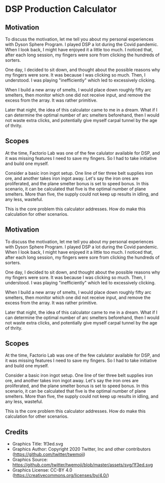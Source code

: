 # DSP Production Calculator

## Motivation

To discuss the motivation, let me tell you about my personal experiences with Dyson Sphere Program. I played DSP a lot during the Covid pandemic. When I look back, I might have enjoyed it a little too much. I noticed that, after each long session, my fingers were sore from clicking the hundreds of sorters.

One day, I decided to sit down, and thought about the possible reasons why my fingers were sore. It was because I was clicking so much. Then, I understood. I was playing "inefficiently" which led to excessively clicking.

When I build a new array of smelts, I would place down roughly fifty arc smelters, then monitor which one did not receive input, and remove the excess from the array. It was rather primitive.

Later that night, the idea of this calculator came to me in a dream. What if I can determine the optimal number of arc smelters beforehand, then I would not waste extra clicks, and potentially give myself carpal tunnel by the age of thrity.

## Scopes

At the time, Factorio Lab was one of the few calulator available for DSP, and it was missing features I need to save my fingers. So I had to take initiative and build one myself.

Consider a basic iron ingot setup. One line of tier three belt supplies iron ore, and another takes iron ingot away. Let's say the iron ores are proliferated, and the plane smelter bonus is set to speed bonus. In this scenario, it can be calculated that five is the optimal number of plane smelters. More than five, the supply could not keep up results in idling, and any less, wasteful.

This is the core problem this calculator addresses. How do make this calculation for other scenarios.

## Motivation

To discuss the motivation, let me tell
you about my personal experiences with
Dyson Sphere Program. I played DSP a lot
during the Covid pandemic. When I look
back, I might have enjoyed it a little
too much. I noticed that, after each
long session, my fingers were sore from
clicking the hundreds of sorters.

One day, I decided to sit down, and
thought about the possible reasons why
my fingers were sore. It was because I
was clicking so much. Then, I
understood. I was playing
"inefficiently" which led to excessively
clicking.

When I build a new array of smelts, I
would place down roughly fifty arc
smelters, then monitor which one did not
receive input, and remove the excess
from the array. It was rather primitive.

Later that night, the idea of this
calculator came to me in a dream. What
if I can determine the optimal number of
arc smelters beforehand, then I would
not waste extra clicks, and potentially
give myself carpal tunnel by the age of
thrity.

## Scopes

At the time, Factorio Lab was one of the
few calulator available for DSP, and it
was missing features I need to save my
fingers. So I had to take initiative and
build one myself.

Consider a basic iron ingot setup. One
line of tier three belt supplies iron
ore, and another takes iron ingot away.
Let's say the iron ores are
proliferated, and the plane smelter
bonus is set to speed bonus. In this
scenario, it can be calculated that five
is the optimal number of plane smelters.
More than five, the supply could not
keep up results in idling, and any less,
wasteful.

This is the core problem this calculator
addresses. How do make this calculation
for other scenarios.

## Credits

- Graphics Title: 1f3ed.svg
- Graphics Author: Copyright 2020 Twitter, Inc and other contributors (https://github.com/twitter/twemoji)
- Graphics Source: https://github.com/twitter/twemoji/blob/master/assets/svg/1f3ed.svg
- Graphics License: CC-BY 4.0 (https://creativecommons.org/licenses/by/4.0/)
